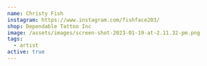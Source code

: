 ```yaml
---
name: Christy Fish
instagram: https://www.instagram.com/fishface203/
shop: Dependable Tattoo Inc
image: /assets/images/screen-shot-2023-01-19-at-2.11.32-pm.png
tags:
  - artist
active: true
---
```

